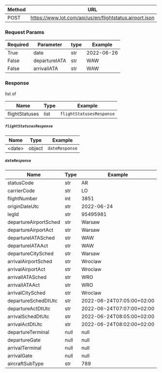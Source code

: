 

| Method | URL                                                     |
|--------|---------------------------------------------------------|
| POST   | https://www.lot.com/api/us/en/flightstatus.airport.json | 

### Request Params

| Required | Parameter     | type | Example    |
|----------|---------------|------|------------|
| True     | date          | str  | 2022-06-26 |
| False    | departureIATA | str  | WAW        |
| False    | arrivalIATA   | str  | WAW        |


### Response

list of 

| Name           | Type | Example                  |
|----------------|------|--------------------------|
| flightStatuses | list | `flightStatusesResponse` |


##### `flightStatusesResponse`

| Name    | Type   | Example        |
|---------|--------|----------------|
| \<date> | object | `dateResponse` |

##### `dateResponse`

| Name                  | Type | Example                   |
|-----------------------|------|---------------------------|
| statusCode            | str  | AR                        |
| carrierCode           | str  | LO                        |
| flightNumber          | int  | 3851                      |
| originDateUtc         | str  | 2022-06-24                |
| legId                 | str  | 95495981                  |
| departureAirportSched | str  | Warsaw                    |
| departureAirportAct   | str  | Warsaw                    |
| departureIATASched    | str  | WAW                       |
| departureIATAAct      | str  | WAW                       |
| departureCitySched    | str  | Warsaw                    |
| arrivalAirportSched   | str  | Wroclaw                   |
| arrivalAirportAct     | str  | Wroclaw                   |
| arrivalIATASched      | str  | WRO                       |
| arrivalIATAAct        | str  | WRO                       |
| arrivalCitySched      | str  | Wroclaw                   |
| departureSchedDtUtc   | str  | 2022-06-24T07:05:00+02:00 |
| departureActDtUtc     | str  | 2022-06-24T07:07:00+02:00 |
| arrivalSchedDtUtc     | str  | 2022-06-24T08:05:00+02:00 |
| arrivalActDtUtc       | str  | 2022-06-24T08:02:00+02:00 |
| departureTerminal     | null | null                      |
| departureGate         | null | null                      |
| arrivalTerminal       | null | null                      |
| arrivalGate           | null | null                      |
| aircraftSubType       | str  | 789                       |






